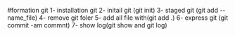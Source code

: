 #formation git 
 1- installation git 
 2- initail git (git init)
 3- staged git (git add --name_file)
 4- remove git foler
 5- add all file with(git add .)
 6- express git (git commit -am commnt)
 7- show log(git show and git log)
  